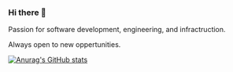 ### Hi there 👋

Passion for software development, engineering, and infractruction.

Always open to new oppertunities.

[![Anurag's GitHub stats](https://github-readme-stats.vercel.app/api?username=fnysfnys)](https://github.com/anuraghazra/github-readme-stats)

<!--
**fnysfnys/fnysfnys** is a ✨ _special_ ✨ repository because its `README.md` (this file) appears on your GitHub profile.

Here are some ideas to get you started:

- 🔭 I’m currently working on ...
- 🌱 I’m currently learning ...
- 👯 I’m looking to collaborate on ...
- 🤔 I’m looking for help with ...
- 💬 Ask me about ...
- 📫 How to reach me: ...
- 😄 Pronouns: ...
- ⚡ Fun fact: ...
-->

